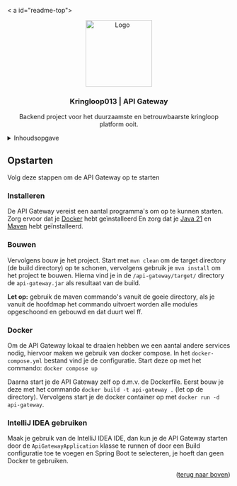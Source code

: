 <
a id="readme-top"></a>
<br />
<div align="center">
  <a href="https://kringloop013.nl/">
    <img src="https://www.kringlooptilburg.nl/sites/default/files/logo--02.png" alt="Logo" height="150">
  </a>

  <h3 align="center">Kringloop013 | API Gateway</h3>

  <p align="center">
    Backend project voor het duurzaamste en betrouwbaarste kringloop platform ooit.
  </p>
</div>

<details>
  <summary>Inhoudsopgave</summary>
  <ol>
    <li>
      <a href="#opstarten">Opstarten</a>
    </li>
  </ol>
</details>

## Opstarten

Volg deze stappen om de API Gateway op te starten

### Installeren
De API Gateway vereist een aantal programma's om op te kunnen starten.
Zorg ervoor dat je [Docker](https://www.docker.com/) hebt geïnstalleerd
En zorg dat je [Java 21](https://github.com/adoptium/temurin21-binaries/releases/tag/jdk-21.0.4%2B7) en [Maven](https://maven.apache.org/download.cgi) hebt geïnstalleerd.

### Bouwen
Vervolgens bouw je het project.
Start met `mvn clean` om de target directory (de build directory) op te schonen, vervolgens gebruik je `mvn install` om het project te bouwen. Hierna vind je in de `/api-gateway/target/` directory de `api-gateway.jar` als resultaat van de build.

**Let op:** gebruik de maven commando's vanuit de goeie directory, als je vanuit de hoofdmap het commando uitvoert worden alle modules opgeschoond en gebouwd en dat duurt wel ff.

### Docker
Om de API Gateway lokaal te draaien hebben we een aantal andere services nodig, hiervoor maken we gebruik van docker compose. In het `docker-compose.yml` bestand vind je de configuratie.
Start deze op met het commando:
`docker compose up`

Daarna start je de API Gateway zelf op d.m.v. de Dockerfile. Eerst bouw je deze met het commando `docker build -t api-gateway .` (let op de directory). Vervolgens start je de docker container op met `docker run -d api-gateway`.

### IntelliJ IDEA gebruiken
Maak je gebruik van de IntelliJ IDEA IDE, dan kun je de API Gateway starten door de `ApiGatewayApplication` klasse te runnen of door een Build configuratie toe te voegen en Spring Boot te selecteren, je hoeft dan geen Docker te gebruiken.

<p align="right">(<a href="#readme-top">terug naar boven</a>)</p>
